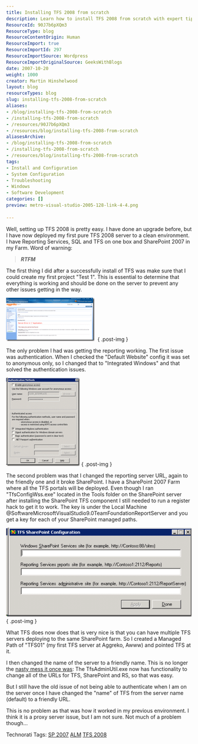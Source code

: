 ```yaml
---
title: Installing TFS 2008 from scratch
description: Learn how to install TFS 2008 from scratch with expert tips on setup, reporting, and SharePoint integration. Simplify your deployment process today!
ResourceId: 90J7b6pXQm3
ResourceType: blog
ResourceContentOrigin: Human
ResourceImport: true
ResourceImportId: 297
ResourceImportSource: Wordpress
ResourceImportOriginalSource: GeeksWithBlogs
date: 2007-10-20
weight: 1000
creator: Martin Hinshelwood
layout: blog
resourceTypes: blog
slug: installing-tfs-2008-from-scratch
aliases:
- /blog/installing-tfs-2008-from-scratch
- /installing-tfs-2008-from-scratch
- /resources/90J7b6pXQm3
- /resources/blog/installing-tfs-2008-from-scratch
aliasesArchive:
- /blog/installing-tfs-2008-from-scratch
- /installing-tfs-2008-from-scratch
- /resources/blog/installing-tfs-2008-from-scratch
tags:
- Install and Configuration
- System Configuration
- Troubleshooting
- Windows
- Software Development
categories: []
preview: metro-visual-studio-2005-128-link-4-4.png

---
```

Well, setting up TFS 2008 is pretty easy. I have done an upgrade before, but I have now deployed my first pure TFS 2008 server to a clean environment. I have Reporting Services, SQL and TFS on one box and SharePoint 2007 in my Farm. Word of warning:

> **_RTFM_**

The first thing I did after a successfully install of TFS was make sure that I could create my first project "Test 1". This is essential to determine that everything is working and should be done on the server to prevent any other issues getting in the way.

[![image](images/InstallingTFS2008fromscratch_C7F-image_thumb_2-2-2.png)](http://blog.hinshelwood.com/files/2011/05/GWB-WindowsLiveWriter-InstallingTFS2008fromscratch_C7F-image_2.png) 
{ .post-img }

The only problem I had was getting the reporting working. The first issue was authentication. When I checked the "Default Website" config it was set to anonymous only, so I changed that to "Integrated Windows" and that solved the authentication issues.

[![image](images/InstallingTFS2008fromscratch_C7F-image_thumb_1-1-1.png)](http://blog.hinshelwood.com/files/2011/05/GWB-WindowsLiveWriter-InstallingTFS2008fromscratch_C7F-image_1.png)
{ .post-img }

The second problem was that I changed the reporting server URL, again to the friendly one and it broke SharePoint. I have a SharePoint 2007 Farm where all the TFS portals will be deployed. Even though I ran "TfsConfigWss.exe" located in the Tools folder on the SharePoint server after installing the SharePoint TFS component I still needed to run a register hack to get it to work. The key is under the Local Machine @SoftwareMicrosoftVisualStudio9.0TeamFoundationReportServer and you get a key for each of your SharePoint managed paths.

[![image](images/InstallingTFS2008fromscratch_C7F-image_thumb-3-3.png)](http://blog.hinshelwood.com/files/2011/05/GWB-WindowsLiveWriter-InstallingTFS2008fromscratch_C7F-image.png)
{ .post-img }

What TFS does now does that is very nice is that you can have multiple TFS servers deploying to the same SharePoint farm. So I created a Managed Path of "TFS01" (my first TFS server at Aggreko, Awww) and pointed TFS at it.

I then changed the name of the server to a friendly name. This is no longer the [nasty mess it once was](http://blog.hinshelwood.com/archive/2007/05/31/Team-Foundation-Server-amp-SharePoint-3.0.aspx): The TfsAdminUtil.exe now has functionality to change all of the URLs for TFS, SharePoint and RS, so that was easy.

But I still have the old issue of not being able to authenticate when I am on the server once I have changed the "name" of TFS from the server name (default) to a friendly URL.

This is no problem as that was how it worked in my previous environment. I think it is a proxy server issue, but I am not sure. Not much of a problem though...

Technorati Tags: [SP 2007](http://technorati.com/tags/SP+2007) [ALM](http://technorati.com/tags/ALM) [TFS 2008](http://technorati.com/tags/TFS+2008)
